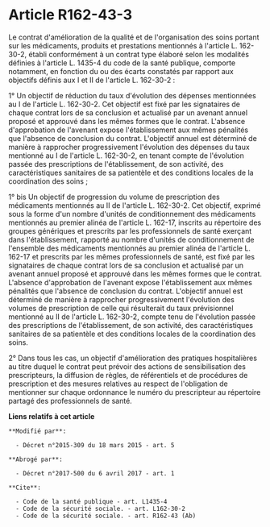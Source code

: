 # Article R162-43-3

Le contrat d'amélioration de la qualité et de l'organisation des soins portant sur les médicaments, produits et prestations
mentionnés à l'article L. 162-30-2, établi conformément à un contrat type élaboré selon les modalités définies à l'article L.
1435-4 du code de la santé publique, comporte notamment, en fonction du ou des écarts constatés par rapport aux objectifs
définis aux I et II de l'article L. 162-30-2 : 

1° Un objectif de réduction du taux d'évolution des dépenses mentionnées au I de l'article L. 162-30-2. Cet objectif est fixé
par les signataires de chaque contrat lors de sa conclusion et actualisé par un avenant annuel proposé et approuvé dans les
mêmes formes que le contrat. L'absence d'approbation de l'avenant expose l'établissement aux mêmes pénalités que l'absence de
conclusion du contrat. L'objectif annuel est déterminé de manière à rapprocher progressivement l'évolution des dépenses du
taux mentionné au I de l'article L. 162-30-2, en tenant compte de l'évolution passée des prescriptions de l'établissement, de
son activité, des caractéristiques sanitaires de sa patientèle et des conditions locales de la coordination des soins ; 

1° bis Un objectif de progression du volume de prescription des médicaments mentionnés au II de l'article L. 162-30-2. Cet
objectif, exprimé sous la forme d'un nombre d'unités de conditionnement des médicaments mentionnés au premier alinéa de
l'article L. 162-17, inscrits au répertoire des groupes génériques et prescrits par les professionnels de santé exerçant dans
l'établissement, rapporté au nombre d'unités de conditionnement de l'ensemble des médicaments mentionnés au premier alinéa de
l'article L. 162-17 et prescrits par les mêmes professionnels de santé, est fixé par les signataires de chaque contrat lors
de sa conclusion et actualisé par un avenant annuel proposé et approuvé dans les mêmes formes que le contrat. L'absence
d'approbation de l'avenant expose l'établissement aux mêmes pénalités que l'absence de conclusion du contrat. L'objectif
annuel est déterminé de manière à rapprocher progressivement l'évolution des volumes de prescription de celle qui résulterait
du taux prévisionnel mentionné au II de l'article L. 162-30-2, compte tenu de l'évolution passée des prescriptions de
l'établissement, de son activité, des caractéristiques sanitaires de sa patientèle et des conditions locales de la
coordination des soins.

2° Dans tous les cas, un objectif d'amélioration des pratiques hospitalières au titre duquel le contrat peut prévoir des
actions de sensibilisation des prescripteurs, la diffusion de règles, de référentiels et de procédures de prescription et des
mesures relatives au respect de l'obligation de mentionner sur chaque ordonnance le numéro du prescripteur au répertoire
partagé des professionnels de santé.

**Liens relatifs à cet article**

	**Modifié par**:

	  - Décret n°2015-309 du 18 mars 2015 - art. 5

	**Abrogé par**:

	  - Décret n°2017-500 du 6 avril 2017 - art. 1

	**Cite**:

	  - Code de la santé publique - art. L1435-4
	  - Code de la sécurité sociale. - art. L162-30-2
	  - Code de la sécurité sociale. - art. R162-43 (Ab)
